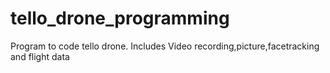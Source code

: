 # tello_drone_programming
Program to code tello drone. Includes Video recording,picture,facetracking and flight data



	
